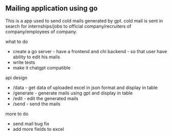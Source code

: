 ## Mailing application using go

This is a app used to send cold mails generated by gpt. cold mail is sent in search for internships/jobs to official company/recruiters of company/employees of company.

what to do

- create a go server - have a frontend and chi backend - so that user have ability to edit his mails
- write tests
- make it chatgpt compatible

<!-- https://claude.ai/chat/821de185-3794-4baf-a8ce-3998720a23fa - htmx thing -->
<!-- https://github.com/prathyushnallamothu/Genie/blob/master/main.go -->

api design

- /data - get data of uploaded excel in json format and display in table
- /generate - generate mails using gpt and display in table
- /edit - edit the generated mails
- /send - send the mails



more to do
- send mail bug fix
- add more fields to excel